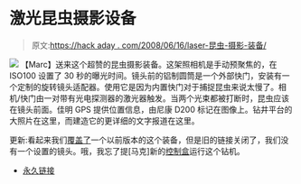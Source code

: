 # 激光昆虫摄影设备

> 原文:[https://hack aday . com/2008/06/16/laser-昆虫-摄影-装备/](https://hackaday.com/2008/06/16/laser-insect-photography-rig/)

![](../Images/b38dec75e3e1096c10dd6b79070a1f96.png)
【Marc】送来这个超赞的昆虫摄影装备。这架照相机是手动预聚焦的，在 ISO100 设置了 30 秒的曝光时间。镜头前的铝制圆筒是一个外部快门，安装有一个定制的旋转镜头适配器。使用它是因为内置快门对于捕捉昆虫来说太慢了。相机/快门由一对带有光电探测器的激光器触发。当两个光束都被打断时，昆虫应该在镜头前面。佳明 GPS 提供位置信息，由尼康 D200 标记在图像上。钻井平台的大照片在这里，而建造它的更详细的文字报道在这里。

更新:看起来我们[覆盖了](http://www.hackaday.com/2005/08/19/macro-photography-rig/)一个以前版本的这个装备，但是旧的链接关闭了，我们没有一个设置的镜头。哦，我忘了提[马克]新的[控制盒](http://www.pbase.com/fotoopa/image/95885879)运行这个钻机。

*   [永久链接](http://www.pbase.com/fotoopa/image/64246714)